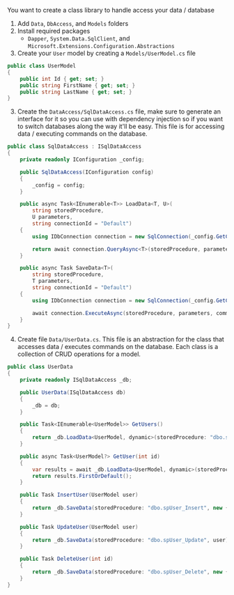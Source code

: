 You want to create a class library to handle access your data / database

1. Add `Data`, `DbAccess`, and `Models`  folders
2. Install required packages
	- `Dapper`, `System.Data.SqlClient`, and `Microsoft.Extensions.Configuration.Abstractions`
1. Create your `User` model by creating a `Models/UserModel.cs` file

```cs
public class UserModel
{
    public int Id { get; set; }
    public string FirstName { get; set; }
    public string LastName { get; set; }
}
```

3. Create the `DataAccess/SqlDataAccess.cs` file, make sure to generate an interface for it so you can use with dependency injection so if you want to switch databases along the way it'll be easy. This file is for accessing data / executing commands on the database.

```cs
public class SqlDataAccess : ISqlDataAccess
{
    private readonly IConfiguration _config;

    public SqlDataAccess(IConfiguration config)
    {
        _config = config;
    }

    public async Task<IEnumerable<T>> LoadData<T, U>(
        string storedProcedure,
        U parameters,
        string connectionId = "Default")
    {
        using IDbConnection connection = new SqlConnection(_config.GetConnectionString(connectionId));

        return await connection.QueryAsync<T>(storedProcedure, parameters, commandType: CommandType.StoredProcedure);
    }

    public async Task SaveData<T>(
        string storedProcedure,
        T parameters,
        string connectionId = "Default")
    {
        using IDbConnection connection = new SqlConnection(_config.GetConnectionString(connectionId));

        await connection.ExecuteAsync(storedProcedure, parameters, commandType: CommandType.StoredProcedure);
    }
}
```

4. Create file `Data/UserData.cs`. This file is an abstraction for the class that accesses data / executes commands on the database. Each class is a collection of CRUD operations for a model.

```cs
public class UserData
{
    private readonly ISqlDataAccess _db;

    public UserData(ISqlDataAccess db)
    {
        _db = db;
    }

    public Task<IEnumerable<UserModel>> GetUsers()
    {
        return _db.LoadData<UserModel, dynamic>(storedProcedure: "dbo.spUser_GetAll", new { });
    }

    public async Task<UserModel?> GetUser(int id)
    {
        var results = await _db.LoadData<UserModel, dynamic>(storedProcedure: "dbo.spUser_Get", new { Id = id });
        return results.FirstOrDefault();
    }

    public Task InsertUser(UserModel user)
    {
        return _db.SaveData(storedProcedure: "dbo.spUser_Insert", new { user.FirstName, user.LastName });
    }

    public Task UpdateUser(UserModel user)
    {
        return _db.SaveData(storedProcedure: "dbo.spUser_Update", user);
    }

    public Task DeleteUser(int id)
    {
        return _db.SaveData(storedProcedure: "dbo.spUser_Delete", new { Id = id });
    }
}

```